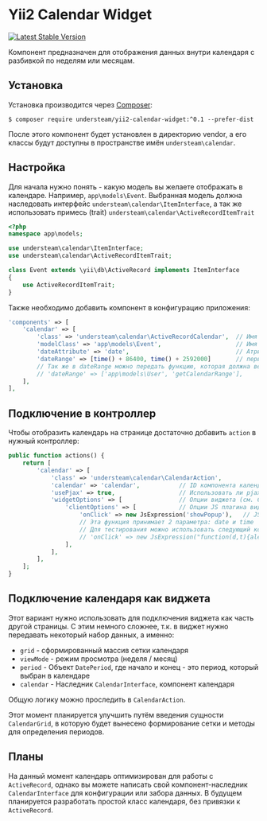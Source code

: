 # Yii2 Calendar Widget

[![Latest Stable Version](https://poser.pugx.org/understeam/yii2-calendar-widget/v/stable)](https://packagist.org/packages/understeam/yii2-calendar-widget)

Компонент предназначен для отображения данных внутри календаря с разбивкой
по неделям или месяцам.

## Установка

Установка производится через [Composer](https://getcomposer.org):

```
$ composer require understeam/yii2-calendar-widget:^0.1 --prefer-dist
```

После этого компонент будет установлен в директорию vendor, а его классы будут
доступны в пространстве имён `understeam\calendar`.

## Настройка

Для начала нужно понять - какую модель вы желаете отображать в календаре. Например,
`app\models\Event`. Выбранная модель должна наследовать интерфейс
`understeam\calendar\ItemInterface`, а так же использовать примесь (trait)
`understeam\calendar\ActiveRecordItemTrait`

```php
<?php
namespace app\models;

use understeam\calendar\ItemInterface;
use understeam\calendar\ActiveRecordItemTrait;

class Event extends \yii\db\ActiveRecord implements ItemInterface
{
    use ActiveRecordItemTrait;
}
```

Также необходимо добавить компонент в конфигурацию приложения:

```php
'components' => [
    'calendar' => [
        'class' => 'understeam\calendar\ActiveRecordCalendar',  // Имя класса календаря
        'modelClass' => 'app\models\Event',                     // Имя класса модели
        'dateAttribute' => 'date',                              // Атрибут модели, в котором хранится дата (тип в БД timestamp или datetime)
        'dateRange' => [time() + 86400, time() + 2592000]       // период, в который будет доступно событие onClick
        // Так же в dateRange можно передать функцию, которая должна вернуть нужный массив в случае если нужны динамические вычисления
        // 'dateRange' => ['app\models\User', 'getCalendarRange'],
    ],
],
```

## Подключение в контроллер

Чтобы отобразить календарь на странице достаточно добавить `action` в нужный контроллер:

```php
public function actions() {
    return [
        'calendar' => [
            'class' => 'understeam\calendar\CalendarAction',
            'calendar' => 'calendar',           // ID компонента календаря (да, можно подключать несколько)
            'usePjax' => true,                  // Использовать ли pjax для ajax загрузки страниц
            'widgetOptions' => [                // Опции виджета (см. CalendarWidget)
                'clientOptions' => [            // Опции JS плагина виджета (пока только одна)
                    'onClick' => new JsExpression('showPopup'),   // JS функция, которая будет выполнена при клике на доступное время
                    // Эта функция принимает 2 параметра: date и time
                    // Для тестирования можно использовать следующий код:
                    // 'onClick' => new JsExpression("function(d,t){alert([d,t].join(' '))}")
                ],
            ],
        ],
    ];
}
```

## Подключение календаря как виджета

Этот вариант нужно использовать для подключения виджета как часть другой страницы.
С этим немного сложнее, т.к. в виджет нужно передавать некоторый набор данных, а именно:

* `grid` - сформированный массив сетки календаря
* `viewMode` - режим просмотра (неделя / месяц)
* `period` - Объект `DatePeriod`, где начало и конец - это период, который выбран в календаре
* `calendar` - Наследник `CalendarInterface`, компонент календаря

Общую логику можно проследить в `CalendarAction`.

Этот момент планируется улучшить путём введения сущности `CalendarGrid`, в которую будет
вынесено формирование сетки и методы для определения периодов.

## Планы

На данный момент календарь оптимизирован для работы с `ActiveRecord`, однако вы можете написать
свой компонент-наследник `CalendarInterface` для конфигурации или забора данных. В будущем
планируется разработать простой класс календаря, без привязки к `ActiveRecord`.
